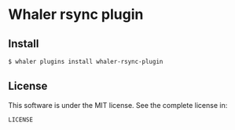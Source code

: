 # Whaler rsync plugin

## Install

```sh
$ whaler plugins install whaler-rsync-plugin
```

## License

This software is under the MIT license. See the complete license in:

```
LICENSE
```
